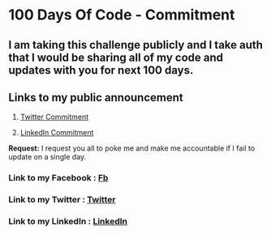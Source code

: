 # 100 Days Of Code - Commitment

## I am taking this challenge publicly and I take auth that I would be sharing all of my code and updates with you for next 100 days.

## Links to my public announcement 
1. [Twitter Commitment](https://twitter.com/99_mittal/status/1013495149349855232)

2. [LinkedIn Commitment](https://www.linkedin.com/feed/update/urn:li:activity:6419257289391333376)

**Request:** I request you all to poke me and make me accountable if I fail to update on a single day.

### **Link to my Facebook :** [Fb](https://www.facebook.com/shubham.mittal.1675)
### **Link to my Twitter :** [Twitter](https://twitter.com/99_mittal)
### **Link to my LinkedIn :** [LinkedIn](https://www.linkedin.com/in/shubham-mittal-6a8493129/)
